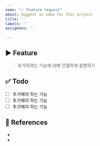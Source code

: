```yaml
---
name: "✅ Feature request"
about: Suggest an idea for this project
title: ''
labels: ''
assignees: ''

---
```


## ▶️ Feature

> 추가하려는 기능에 대해 간결하게 설명하기

## ✅ Todo

- [ ] 추가해야 하는 기능
- [ ] 추가해야 하는 기능
- [ ] 추가해야 하는 기능

## 📌 References
- 
-
